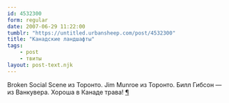 ```yaml
---
id: 4532300
form: regular
date: 2007-06-29 11:22:00
tumblr: "https://untitled.urbansheep.com/post/4532300"
title: "Канадские ландшафты"
tags:
    - post
    - твиты
layout: post-text.njk
---
```


<p>Broken Social Scene из Торонто. Jim Munroe из Торонто. Билл Гибсон — из Ванкувера. Хороша в Канаде трава! <a href="http://twitter.com/urbansheep/statuses/125850952">¶</a></p>

